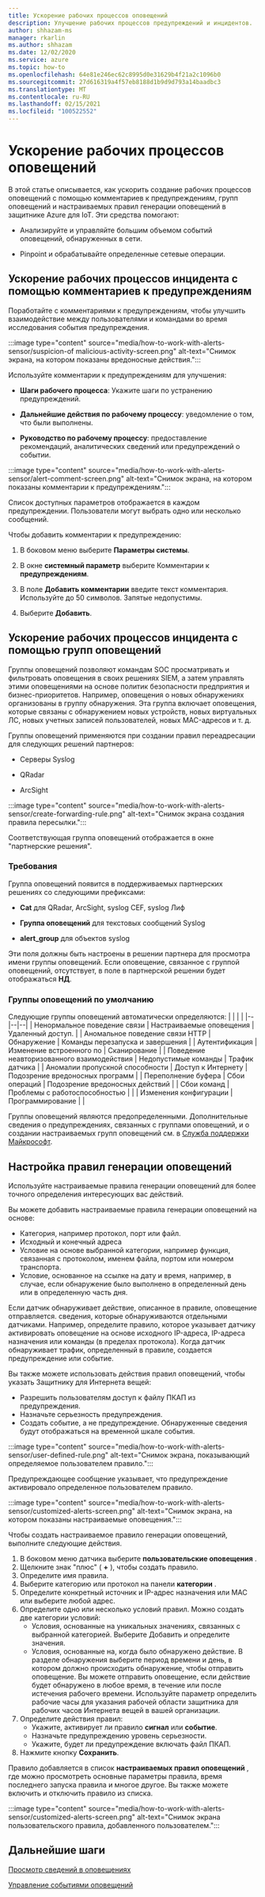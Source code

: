 ```yaml
---
title: Ускорение рабочих процессов оповещений
description: Улучшение рабочих процессов предупреждений и инцидентов.
author: shhazam-ms
manager: rkarlin
ms.author: shhazam
ms.date: 12/02/2020
ms.service: azure
ms.topic: how-to
ms.openlocfilehash: 64e81e246ec62c8995d0e31629b4f21a2c1096b0
ms.sourcegitcommit: 27d616319a4f57eb8188d1b9d9d793a14baadbc3
ms.translationtype: MT
ms.contentlocale: ru-RU
ms.lasthandoff: 02/15/2021
ms.locfileid: "100522552"
---
```

# <a name="accelerate-alert-workflows"></a>Ускорение рабочих процессов оповещений

В этой статье описывается, как ускорить создание рабочих процессов оповещений с помощью комментариев к предупреждениям, групп оповещений и настраиваемых правил генерации оповещений в защитнике Azure для IoT.  Эти средства помогают:

- Анализируйте и управляйте большим объемом событий оповещений, обнаруженных в сети.

- Pinpoint и обрабатывайте определенные сетевые операции.

## <a name="accelerate-incident-workflows-by-using-alert-comments"></a>Ускорение рабочих процессов инцидента с помощью комментариев к предупреждениям

Поработайте с комментариями к предупреждениям, чтобы улучшить взаимодействие между пользователями и командами во время исследования события предупреждения.

:::image type="content" source="media/how-to-work-with-alerts-sensor/suspicion-of malicious-activity-screen.png" alt-text="Снимок экрана, на котором показаны вредоносные действия.":::

Используйте комментарии к предупреждениям для улучшения:

- **Шаги рабочего процесса**: Укажите шаги по устранению предупреждений.

- **Дальнейшие действия по рабочему процессу**: уведомление о том, что были выполнены.

- **Руководство по рабочему процессу**: предоставление рекомендаций, аналитических сведений или предупреждений о событии.

:::image type="content" source="media/how-to-work-with-alerts-sensor/alert-comment-screen.png" alt-text="Снимок экрана, на котором показаны комментарии к предупреждениям.":::

Список доступных параметров отображается в каждом предупреждении. Пользователи могут выбрать одно или несколько сообщений.

Чтобы добавить комментарии к предупреждению:

1. В боковом меню выберите **Параметры системы**.

2. В окне **системный параметр** выберите Комментарии к **предупреждениям**.

3. В поле **Добавить комментарии** введите текст комментария. Используйте до 50 символов. Запятые недопустимы.

4. Выберите **Добавить**.

## <a name="accelerate-incident-workflows-by-using-alert-groups"></a>Ускорение рабочих процессов инцидента с помощью групп оповещений

Группы оповещений позволяют командам SOC просматривать и фильтровать оповещения в своих решениях SIEM, а затем управлять этими оповещениями на основе политик безопасности предприятия и бизнес-приоритетов. Например, оповещения о новых обнаружениях организованы в группу обнаружения. Эта группа включает оповещения, которые связаны с обнаружением новых устройств, новых виртуальных ЛС, новых учетных записей пользователей, новых MAC-адресов и т. д.

Группы оповещений применяются при создании правил переадресации для следующих решений партнеров:

  - Серверы Syslog

  - QRadar

  - ArcSight

:::image type="content" source="media/how-to-work-with-alerts-sensor/create-forwarding-rule.png" alt-text="Снимок экрана создания правила пересылки.":::

Соответствующая группа оповещений отображается в окне "партнерские решения". 

### <a name="requirements"></a>Требования

Группа оповещений появится в поддерживаемых партнерских решениях со следующими префиксами:

- **Cat** для QRadar, ArcSight, syslog CEF, syslog Лиф

- **Группа оповещений** для текстовых сообщений Syslog

- **alert_group** для объектов syslog

Эти поля должны быть настроены в решении партнера для просмотра имени группы оповещений. Если оповещение, связанное с группой оповещений, отсутствует, в поле в партнерской решении будет отображаться **НД**.

### <a name="default-alert-groups"></a>Группы оповещений по умолчанию

Следующие группы оповещений автоматически определяются:
|  |  |  |
|--|--|--|
| Ненормальное поведение связи | Настраиваемые оповещения | Удаленный доступ. |
| Аномальное поведение связи HTTP | Обнаружение | Команды перезапуска и завершения |
| Аутентификация | Изменение встроенного по | Сканирование |
| Поведение неавторизованного взаимодействия | Недопустимые команды | Трафик датчика |
| Аномалии пропускной способности | Доступ к Интернету | Подозрение вредоносных программ |
| Переполнение буфера | Сбои операций | Подозрение вредоносных действий |
| Сбои команд | Проблемы с работоспособностью |  |
| Изменения конфигурации | Программирование |  |

Группы оповещений являются предопределенными. Дополнительные сведения о предупреждениях, связанных с группами оповещений, и о создании настраиваемых групп оповещений см. в [Служба поддержки Майкрософт](https://support.microsoft.com/supportforbusiness/productselection?sapId=82c8f35-1b8e-f274-ec11-c6efdd6dd099).

## <a name="customize-alert-rules"></a>Настройка правил генерации оповещений

Используйте настраиваемые правила генерации оповещений для более точного определения интересующих вас действий. 

Вы можете добавить настраиваемые правила генерации оповещений на основе:

- Категория, например протокол, порт или файл.
- Исходный и конечный адреса
- Условие на основе выбранной категории, например функция, связанная с протоколом, именем файла, портом или номером транспорта.
- Условие, основанное на ссылке на дату и время, например, в случае, если обнаружение было выполнено в определенный день или в определенную часть дня.

Если датчик обнаруживает действие, описанное в правиле, оповещение отправляется.
сведения, которые обнаруживаются отдельными датчиками. Например, определите правило, которое указывает датчику активировать оповещение на основе исходного IP-адреса, IP-адреса назначения или команды (в пределах протокола). Когда датчик обнаруживает трафик, определенный в правиле, создается предупреждение или событие.

Вы также можете использовать действия правил оповещений, чтобы указать Защитнику для Интернета вещей:

- Разрешить пользователям доступ к файлу ПКАП из предупреждения.
- Назначьте серьезность предупреждения.
- Создать событие, а не предупреждение. Обнаруженные сведения будут отображаться на временной шкале события.

:::image type="content" source="media/how-to-work-with-alerts-sensor/user-defined-rule.png" alt-text="Снимок экрана, показывающий определяемое пользователем правило.":::

Предупреждающее сообщение указывает, что предупреждение активировало определенное пользователем правило.

:::image type="content" source="media/how-to-work-with-alerts-sensor/customized-alerts-screen.png" alt-text="Снимок экрана, на котором показаны настраиваемые оповещения.":::

Чтобы создать настраиваемое правило генерации оповещений, выполните следующие действия.

1. В боковом меню датчика выберите **пользовательские оповещения** .
1. Щелкните знак "плюс" ( **+** ), чтобы создать правило.
1. Определите имя правила.
1. Выберите категорию или протокол на панели **категории** .
1. Определите конкретный источник и IP-адрес назначения или MAC или выберите любой адрес.
1. Определите одно или несколько условий правил. Можно создать две категории условий:
    - Условия, основанные на уникальных значениях, связанных с выбранной категорией. Выберите Добавить и определите значения.
    - Условия, основанные на, когда было обнаружено действие. В разделе обнаружения выберите период времени и день, в котором должно происходить обнаружение, чтобы отправить оповещение. Вы можете отправить оповещение, если действие будет обнаружено в любое время, в течение или после истечения рабочего времени. Используйте параметр определить рабочие часы для указания рабочей области защитника для рабочих часов Интернета вещей в вашей организации.
1. Определите действия правил: 
    - Укажите, активирует ли правило **сигнал** или **событие**.
    - Назначьте предупреждению уровень серьезности.
    - Укажите, будет ли предупреждение включать файл ПКАП.
1. Нажмите кнопку **Сохранить**.

Правило добавляется в список **настраиваемых правил оповещений** , где можно просмотреть основные параметры правила, время последнего запуска правила и многое другое. Вы также можете включить и отключить правило из списка.

:::image type="content" source="media/how-to-work-with-alerts-sensor/customized-alerts-screen.png" alt-text="Снимок экрана пользовательского правила, добавленного пользователем.":::

## <a name="next-steps"></a>Дальнейшие шаги

[Просмотр сведений в оповещениях](how-to-view-information-provided-in-alerts.md)

[Управление событиями оповещений](how-to-manage-the-alert-event.md)
